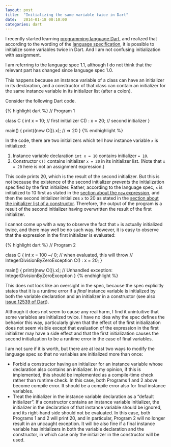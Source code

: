 ```yaml
---
layout: post
title:  "Initializing the same variable twice in Dart"
date:   2014-01-18 00:10:00
categories: dart
---
```


I recently started learning
[programming language Dart](https://www.dartlang.org/),
and realized that according to the wording
of the [language specification][dart-spec],
it is possible to initialize some variables twice in Dart.
And I am not confusing initialization with assignment.

I am referring to the language spec 1.1,
although I do not think that the relevant part has changed since language spec 1.0.

This happens because an instance variable of a class
can have an initializer in its declaration,
and a constructor of that class can contain an initializer
for the same instance variable in its initializer list (after a colon).

Consider the following Dart code.

{% highlight dart %}
// Program 1

class C {
  int x = 10;    // first initializer
  C() : x = 20;  // second initializer
}

main() {
  print((new C()).x); // => 20
}
{% endhighlight %}

In the code, there are two initializers
which tell how instance variable `x` is initialized:

1. Instance variable declaration `int x = 10` contains initializer `= 10`.
2. Constructor `C()` contains initializer `x = 20` in its initializer list.
(Note that `x = 20` here is not an assignment expression.)

This code prints 20, which is the result of the second initializer.
But this is not because the existence of the second initializer
_prevents_ the initialization specified by the first initializer.
Rather, according to the language spec,
`x` is initialized to 10 first as stated in
the [section about the `new` expression][dart-spec-new],
and then the second initializer initializes `x` to 20 as stated in the
[section about the initializer list of a constructor][dart-spec-init-list].
Therefore, the output of the program is a result
of the second initializer having overwritten the result of the first initializer.

I cannot come up with a way to observe the fact that `x` is actually initialized twice,
and there may well be no such way.
However, it is easy to observe that the expression in the first initializer is evaluated:

{% highlight dart %}
// Program 2

class C {
  int x = 100 ~/ 0; // when evaluated, this will throw
                    // IntegerDivisionByZeroException
  C() : x = 20;
}

main() {
  print((new C()).x); // Unhandled exception: IntegerDivisionByZeroException
}
{% endhighlight %}

This does not look like an oversight in the spec,
because the spec explicitly states that it is a runtime error
if a _final_ instance variable is initialized by both the variable declaration
and an initializer in a constructor
(see also [issue 12539 of Dart][dart-issue-12539]).

Although it does not seem to cause any real harm,
I find it unintuitive that some variables are initialized twice.
I have no idea why the spec defines the behavior this way,
particularly given that the effect of the first initialization does not seem visible
except that evaluation of the expression in the first initializer may have a side effect
and that the first initialization causes the second initialization to be a runtime error
in the case of final variables.

I am not sure if it is worth,
but there are at least two ways to modify the language spec
so that no variables are initialized more than once:

* Forbid a constructor having an initializer for an instance variable
whose declaration also contains an initializer.
In my opinion, if this is implemented,
this should be implemented as a compile-time check rather than runtime check.
In this case, both Programs 1 and 2 above become compile error.
It should be a compile error also for final instance variables.
* Treat the initializer in the instance variable declaration as a “default initializer”.
If a constructor contains an instance variable initializer,
the initializer in the declaration of that instance variable should be ignored,
and its right-hand side should not be evaluated.
In this case, both Programs 1 and 2 will print 20,
and in particular, Program 2 will no longer result in an uncaught exception.
It will be also fine if a final instance variable has initializers
in both the variable declaration and the constructor,
in which case only the initializer in the constructor will be used.

[dart-spec]: https://www.dartlang.org/docs/spec/
[dart-spec-new]: https://www.dartlang.org/docs/spec/latest/dart-language-specification.html#h.twiod7rqtbah
[dart-spec-init-list]: https://www.dartlang.org/docs/spec/latest/dart-language-specification.html#h.7ybyo5btajop
[dart-issue-12539]: https://code.google.com/p/dart/issues/detail?id=12539
